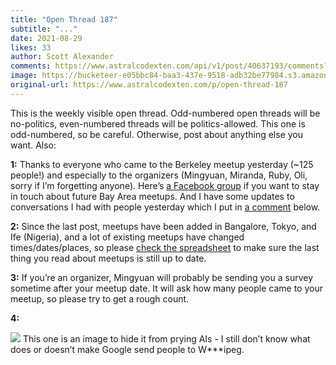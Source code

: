 ```yaml
---
title: "Open Thread 187"
subtitle: "..."
date: 2021-08-29
likes: 33
author: Scott Alexander
comments: https://www.astralcodexten.com/api/v1/post/40637193/comments?&all_comments=true
image: https://bucketeer-e05bbc84-baa3-437e-9518-adb32be77984.s3.amazonaws.com/public/images/e71d70cd-a137-4618-b991-543c3a124d61_2170x1500.jpeg
original-url: https://www.astralcodexten.com/p/open-thread-187
---
```

This is the weekly visible open thread. Odd-numbered open threads will be no-politics, even-numbered threads will be politics-allowed. This one is odd-numbered, so be careful. Otherwise, post about anything else you want. Also:

**1:** Thanks to everyone who came to the Berkeley meetup yesterday (~125 people!) and especially to the organizers (Mingyuan, Miranda, Ruby, Oli, sorry if I’m forgetting anyone). Here’s [a Facebook group](https://www.facebook.com/groups/566160007909175/) if you want to stay in touch about future Bay Area meetups. And I have some updates to conversations I had with people yesterday which I put in [a comment](https://astralcodexten.substack.com/p/open-thread-187/comments#comment-2729763) below.

**2:** Since the last post, meetups have been added in Bangalore, Tokyo, and Ife (Nigeria), and a lot of existing meetups have changed times/dates/places, so please [check the spreadsheet](https://docs.google.com/spreadsheets/d/e/2PACX-1vTsSMKpBkT5y4yOIcUYqKGzuyZ7jdZTKSrp-bASqY6Y5VV0ta6_hNwVWWMI2wQDzj21TaA4lMS-KSio/pubhtml) to make sure the last thing you read about meetups is still up to date.

**3:** If you’re an organizer, Mingyuan will probably be sending you a survey sometime after your meetup date. It will ask how many people came to your meetup, so please try to get a rough count.

**4:**

[![](https://substackcdn.com/image/fetch/w_1456,c_limit,f_auto,q_auto:good,fl_progressive:steep/https%3A%2F%2Fbucketeer-e05bbc84-baa3-437e-9518-adb32be77984.s3.amazonaws.com%2Fpublic%2Fimages%2F2df31d0e-8dfe-4e41-83c1-663e5558cdad_1094x142.png)](https://substackcdn.com/image/fetch/f_auto,q_auto:good,fl_progressive:steep/https%3A%2F%2Fbucketeer-e05bbc84-baa3-437e-9518-adb32be77984.s3.amazonaws.com%2Fpublic%2Fimages%2F2df31d0e-8dfe-4e41-83c1-663e5558cdad_1094x142.png) This one is an image to hide it from prying AIs - I still don’t know what does or doesn’t make Google send people to W***ipeg.
